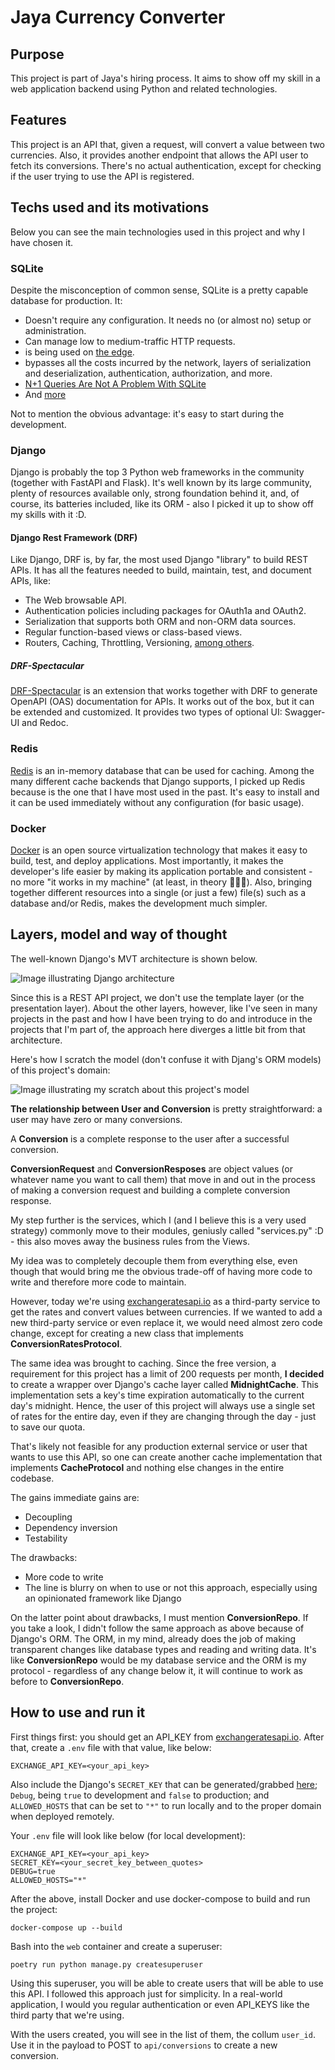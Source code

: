 # Jaya Currency Converter

## Purpose

This project is part of Jaya's hiring process. It aims to show off my skill in a web application backend using Python and related technologies.

## Features

This project is an API that, given a request, will convert a value between two currencies.
Also, it provides another endpoint that allows the API user to fetch its conversions.
There's no actual authentication, except for checking if the user trying to use the API is registered.

## Techs used and its motivations

Below you can see the main technologies used in this project and why I have chosen it.

### SQLite

Despite the misconception of common sense, SQLite is a pretty capable database for production. It:
- Doesn't require any configuration. It needs no (or almost no) setup or administration.
- Can manage low to medium-traffic HTTP requests.
- is being used on [the edge](https://turso.tech/blog/why-sqlite-is-so-great-for-the-edge-ee00a3a9a55f).
- bypasses all the costs incurred by the network, layers of serialization and deserialization, authentication, authorization, and more.
- [N+1 Queries Are Not A Problem With SQLite](https://www.sqlite.org/np1queryprob.html)
- And [more](https://www.sqlite.org/whentouse.html)

Not to mention the obvious advantage: it's easy to start during the development.

### Django

Django is probably the top 3 Python web frameworks in the community (together with FastAPI and Flask). It's well known by its large community, plenty of resources available only, strong foundation behind it, and, of course, its batteries included, like its ORM - also I picked it up to show off my skills with it :D.

#### Django Rest Framework (DRF)

Like Django, DRF is, by far, the most used Django "library" to build REST APIs. It has all the features needed to build, maintain, test, and document APIs, like:

- The Web browsable API.
- Authentication policies including packages for OAuth1a and OAuth2.
- Serialization that supports both ORM and non-ORM data sources.
- Regular function-based views or class-based views.
- Routers, Caching, Throttling, Versioning, [among others](https://www.django-rest-framework.org/).

##### DRF-Spectacular

[DRF-Spectacular](https://drf-spectacular.readthedocs.io/en/latest/) is an extension that works together with DRF to generate OpenAPI (OAS) documentation for APIs.
It works out of the box, but it can be extended and customized. It provides two types of optional UI: Swagger-UI and Redoc.

### Redis

[Redis](https://redis.io/) is an in-memory database that can be used for caching. Among the many different cache backends that Django supports, I picked up Redis because is the one that I have most used in the past. It's easy to install and it can be used immediately without any configuration (for basic usage).

### Docker

[Docker](https://www.docker.com/) is an open source virtualization technology that makes it easy to build, test, and deploy applications. Most importantly, it makes the developer's life easier by making its application portable and consistent - no more "it works in my machine" (at least, in theory 🤷🏻‍♂️). Also, bringing together different resources into a single (or just a few) file(s) such as a database and/or Redis, makes the development much simpler.

## Layers, model and way of thought

The well-known Django's MVT architecture is shown below.

![Image illustrating Django architecture](django_mvt.png)

Since this is a REST API project, we don't use the template layer (or the presentation layer).
About the other layers, however, like I've seen in many projects in the past and how I have been trying to do and introduce in the projects that I'm part of, the approach here diverges a little bit from that architecture.

Here's how I scratch the model (don't confuse it with Djang's ORM models) of this project's domain:

![Image illustrating my scratch about this project's model](currency_converter_model.png)

**The relationship between User and Conversion** is pretty straightforward: a user may have zero or many conversions.

A **Conversion** is a complete response to the user after a successful conversion.

**ConversionRequest** and **ConversionResposes** are object values (or whatever name you want to call them) that move in and out in the process of making a conversion request and building a complete conversion response.

My step further is the services, which I (and I believe this is a very used strategy) commonly move to their modules, geniusly called "services.py" :D - this also moves away the business rules from the Views.

My idea was to completely decouple them from everything else, even though that would bring me the obvious trade-off of having more code to write and therefore more code to maintain.

However, today we're using [exchangeratesapi.io](https://exchangeratesapi.io/) as a third-party service to get the rates and convert values between currencies. If we wanted to add a new third-party service or even replace it, we would need almost zero code change, except for creating a new class that implements **ConversionRatesProtocol**.

The same idea was brought to caching. Since the free version, a requirement for this project has a limit of 200 requests per month, **I decided** to create a wrapper over Django's cache layer called **MidnightCache**. This implementation sets a key's time expiration automatically to the current day's midnight. Hence, the user of this project will always use a single set of rates for the entire day, even if they are changing through the day - just to save our quota.

That's likely not feasible for any production external service or user that wants to use this API, so one can create another cache implementation that implements **CacheProtocol** and nothing else changes in the entire codebase.

The gains immediate gains are:
- Decoupling
- Dependency inversion
- Testability

The drawbacks:
- More code to write
- The line is blurry on when to use or not this approach, especially using an opinionated framework like Django

On the latter point about drawbacks, I must mention **ConversionRepo**. If you take a look, I didn't follow the same approach as above because of Django's ORM. The ORM, in my mind, already does the job of making transparent changes like database types and reading and writing data. It's like **ConversionRepo** would be my database service and the ORM is my protocol - regardless of any change below it, it will continue to work as before to **ConversionRepo**.


## How to use and run it

First things first: you should get an API_KEY from [exchangeratesapi.io](https://exchangeratesapi.io/). After that, create a `.env` file with that value, like below:
```
EXCHANGE_API_KEY=<your_api_key>
```
Also include the Django's `SECRET_KEY` that can be generated/grabbed [here](https://djecrety.ir/); `Debug`, being `true` to development and `false` to production; and `ALLOWED_HOSTS` that can be set to `"*"` to run locally and to the proper domain when deployed remotely.

Your `.env` file will look like below (for local development):

```
EXCHANGE_API_KEY=<your_api_key>
SECRET_KEY=<your_secret_key_between_quotes>
DEBUG=true
ALLOWED_HOSTS="*"
```

After the above, install Docker and use docker-compose to build and run the project:
```
docker-compose up --build
```

Bash into the `web` container and create a superuser:

```
poetry run python manage.py createsuperuser
```

Using this superuser, you will be able to create users that will be able to use this API. I followed this approach just for simplicity. In a real-world application, I would you regular authentication or even API_KEYS like the third party that we're using.

With the users created, you will see in the list of them, the collum `user_id`. Use it in the payload to POST to `api/conversions` to create a new conversion.
